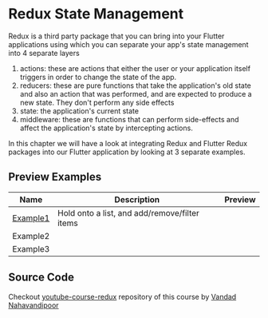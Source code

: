#  Redux State Management

Redux is a third party package that you can bring into your Flutter applications using which you can separate your app's state management into 4 separate layers 

1. actions: these are actions that either the user or your application itself triggers in order to change the state of the app. 
2. reducers: these are pure functions that take the application's old state and also an action that was performed, and are expected to produce a new state. They don't perform any side effects 
3. state: the application's current state 
4. middleware: these are functions that can perform side-effects and affect the application's state by intercepting actions. 

In this chapter we will have a look at integrating Redux and Flutter Redux packages into our Flutter application by looking at 3 separate examples.

## Preview Examples

| Name                         | Description                                   | Preview |
| ---------------------------- | --------------------------------------------- | ------- |
| [Example1](./redux_example1) | Hold onto a list, and add/remove/filter items |         |
| Example2                     |                                               |         |
| Example3                     |                                               |         |

## Source Code

Checkout [youtube-course-redux](https://github.com/vandadnp/youtube-course-redux) repository of this course by [Vandad Nahavandipoor](https://www.youtube.com/@VandadNP)
